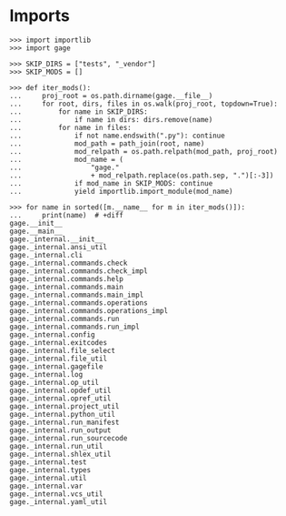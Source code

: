 # Imports

    >>> import importlib
    >>> import gage

    >>> SKIP_DIRS = ["tests", "_vendor"]
    >>> SKIP_MODS = []

    >>> def iter_mods():
    ...     proj_root = os.path.dirname(gage.__file__)
    ...     for root, dirs, files in os.walk(proj_root, topdown=True):
    ...         for name in SKIP_DIRS:
    ...             if name in dirs: dirs.remove(name)
    ...         for name in files:
    ...             if not name.endswith(".py"): continue
    ...             mod_path = path_join(root, name)
    ...             mod_relpath = os.path.relpath(mod_path, proj_root)
    ...             mod_name = (
    ...                 "gage."
    ...                 + mod_relpath.replace(os.path.sep, ".")[:-3])
    ...             if mod_name in SKIP_MODS: continue
    ...             yield importlib.import_module(mod_name)

    >>> for name in sorted([m.__name__ for m in iter_mods()]):
    ...     print(name)  # +diff
    gage.__init__
    gage.__main__
    gage._internal.__init__
    gage._internal.ansi_util
    gage._internal.cli
    gage._internal.commands.check
    gage._internal.commands.check_impl
    gage._internal.commands.help
    gage._internal.commands.main
    gage._internal.commands.main_impl
    gage._internal.commands.operations
    gage._internal.commands.operations_impl
    gage._internal.commands.run
    gage._internal.commands.run_impl
    gage._internal.config
    gage._internal.exitcodes
    gage._internal.file_select
    gage._internal.file_util
    gage._internal.gagefile
    gage._internal.log
    gage._internal.op_util
    gage._internal.opdef_util
    gage._internal.opref_util
    gage._internal.project_util
    gage._internal.python_util
    gage._internal.run_manifest
    gage._internal.run_output
    gage._internal.run_sourcecode
    gage._internal.run_util
    gage._internal.shlex_util
    gage._internal.test
    gage._internal.types
    gage._internal.util
    gage._internal.var
    gage._internal.vcs_util
    gage._internal.yaml_util
